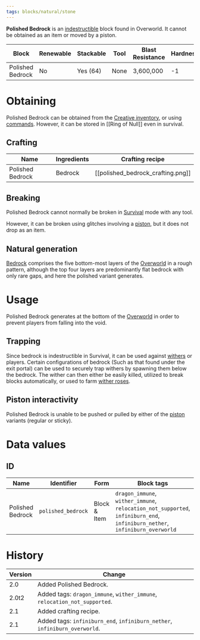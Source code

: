 ```yaml
---
tags: blocks/natural/stone
---
```


**Polished Bedrock** is an [indestructible](https://minecraft.fandom.com/wiki/Breaking "Breaking") block found in Overworld. It cannot be obtained as an item or moved by a piston.

| Block            | Renewable | Stackable | Tool | Blast Resistance | Hardness | Luminous | Transparent             | Flammable | Creative Tab |
| ---------------- | --------- | --------- | ---- | ---------------- | -------- | -------- | ----------------------- | --------- | ------------ |
| Polished Bedrock | No        | Yes (64)  | None | 3,600,000        | -1       | No       | Partial _(-7 to light)_ | No        | Decorations  | 

# Obtaining

Polished Bedrock can be obtained from the [Creative inventory](https://minecraft.fandom.com/wiki/Creative_inventory "Creative inventory"), or using [commands](https://minecraft.fandom.com/wiki/Commands "Commands"). However, it can be stored in [[Ring of Null]] even in survival.

## Crafting

| Name             | Ingredients | Crafting recipe                   |
| ---------------- | ----------- | --------------------------------- |
| Polished Bedrock | Bedrock     | [[polished_bedrock_crafting.png]] | 

## Breaking

Polished Bedrock cannot normally be broken in [Survival](https://minecraft.fandom.com/wiki/Survival "Survival") mode with any tool.

However, it can be broken using glitches involving a [piston](https://minecraft.fandom.com/wiki/Piston "Piston"), but it does not drop as an item.

## Natural generation

[Bedrock](https://minecraft.fandom.com/wiki/Bedrock) comprises the five bottom-most layers of the [Overworld](https://minecraft.fandom.com/wiki/Overworld "Overworld") in a rough pattern, although the top four layers are predominantly flat bedrock with only rare gaps, and here the polished variant generates.

# Usage

Polished Bedrock generates at the bottom of the [Overworld](https://minecraft.fandom.com/wiki/Overworld "Overworld") in order to prevent players from falling into the void.

## Trapping

Since bedrock is indestructible in Survival, it can be used against [withers](https://minecraft.fandom.com/wiki/Wither "Wither") or players. Certain configurations of bedrock (Such as that found under the exit portal) can be used to securely trap withers by spawning them below the bedrock. The wither can then either be easily killed, utilized to break blocks automatically, or used to farm [wither roses](https://minecraft.fandom.com/wiki/Wither_rose "Wither rose").

## Piston interactivity

Polished Bedrock is unable to be pushed or pulled by either of the [piston](https://minecraft.fandom.com/wiki/Piston "Piston") variants (regular or sticky).

# Data values
## ID

| Name             | Identifier         | Form         | Block tags | Translation key                             |
| ---------------- | ------------------ | ------------ | ---------- | ------------------------------------------- |
| Polished Bedrock | `polished_bedrock` | Block & Item | `dragon_immune`, `wither_immune`, `relocation_not_supported`, `infiniburn_end`, `infiniburn_nether`, `infiniburn_overworld`           | `block.piseks_spidk_ii_tweaks.healing_rune` |

# History

| Version | Change                                                                    |
| ------- | ------------------------------------------------------------------------- |
| 2.0     | Added Polished Bedrock.                                                   |
| 2.0t2   | Added tags: `dragon_immune`, `wither_immune`, `relocation_not_supported`. |
| 2.1     | Added crafting recipe.                                                    |
| 2.1     | Added tags: `infiniburn_end`, `infiniburn_nether`, `infiniburn_overworld`. | 
